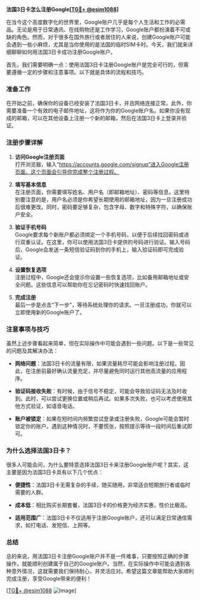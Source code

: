 **法国3日卡怎么注册Google[[TG💪+ @esim1088](https://t.me/s/esim1088)]**

在当今这个高度数字化的世界里，Google账户几乎是每个人生活和工作的必需品。无论是用于日常通讯、在线购物还是工作学习，Google账户都扮演着不可或缺的角色。然而，对于很多在国外旅行或者居住的人来说，创建Google账户可能会遇到一些小麻烦，尤其是当你使用的是法国的临时SIM卡时。今天，我们就来详细聊聊如何用法国3日卡成功注册Google账户。

首先，我们需要明确一点：使用法国3日卡注册Google账户是完全可行的，但需要遵循一定的步骤和注意事项。以下就是具体的流程和技巧。

### 准备工作

在开始之前，确保你的设备已经安装了法国3日卡，并且网络连接正常。此外，你需要准备一个有效的电子邮件地址，这将作为你的Google账户名。如果你没有现成的邮箱，可以在其他设备上注册一个新的邮箱，然后在法国3日卡上登录并验证。

### 注册步骤详解

1. **访问Google注册页面**  
   打开浏览器，输入“https://accounts.google.com/signup”进入Google注册页面。这个页面会引导你完成整个注册过程。

2. **填写基本信息**  
   在注册页面，你需要填写姓名、用户名（即邮箱地址）、密码等信息。这里特别要注意的是，用户名必须是你希望长期使用的邮箱地址，因为一旦注册成功后很难更改。同时，密码要足够复杂，包含字母、数字和特殊字符，以确保账户安全。

3. **验证手机号码**  
   Google要求每个新账户都必须绑定一个手机号码，以便于后续找回密码或进行双重认证。在这里，你可以使用法国3日卡提供的号码进行验证。输入号码后，Google会发送一条短信验证码到你的手机上，输入验证码即可完成验证。

4. **设置恢复选项**  
   注册过程中，Google还会提示你设置一些恢复选项，比如备用邮箱地址或安全问题。这些信息可以帮助你在忘记密码时快速找回账户。

5. **完成注册**  
   最后一步是点击“下一步”，等待系统处理你的请求。一旦注册成功，你就可以立即使用新的Google账户了。

### 注意事项与技巧

虽然上述步骤看起来简单，但在实际操作中可能会遇到一些问题。以下是一些常见的问题及其解决办法：

- **网络问题**：法国3日卡的流量有限，如果流量耗尽可能会影响注册过程。因此，在注册前最好确认流量充足，并尽量避免同时运行其他高流量的应用程序。
  
- **验证码接收失败**：有时候，由于信号不稳定，可能会导致验证码无法及时收到。此时，可以尝试更换位置或稍后再试。如果多次失败，也可以考虑使用其他方式验证，如语音电话。

- **账户被锁定**：如果在短时间内频繁尝试登录或注册失败，Google可能会暂时锁定你的账户。遇到这种情况时，不要慌张，按照提示等待一段时间后重试即可。

### 为什么选择法国3日卡？

很多人可能会问，为什么要特意选择法国3日卡来注册Google账户呢？其实，这主要是因为法国3日卡具有以下几个优点：

- **便捷性**：法国3日卡无需复杂的手续，随买随用，非常适合短期旅行者或临时需要的人群。
  
- **成本低**：相比购买长期套餐，法国3日卡的价格更为经济实惠，性价比极高。
  
- **适用范围广**：法国3日卡不仅适用于注册Google账户，还可以满足日常通信需求，如打电话、发短信、上网等。

### 总结

总的来说，用法国3日卡注册Google账户并不是一件难事，只要按照正确的步骤操作，就能顺利创建属于自己的Google账户。当然，在实际操作中可能会遇到各种意外情况，这就需要我们保持耐心，并灵活应对。希望这篇文章能帮助大家顺利完成注册，享受Google带来的便利！

[[TG💪+ @esim1088](https://t.me/s/esim1088) ![Image](https://i.postimg.cc/4NQfJmqS/Snipaste-2025-05-13-00-14-12.png)]